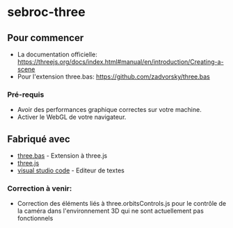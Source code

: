 # sebroc-three

## Pour commencer

- La documentation officielle: https://threejs.org/docs/index.html#manual/en/introduction/Creating-a-scene
- Pour l'extension three.bas: https://github.com/zadvorsky/three.bas

### Pré-requis

- Avoir des performances graphique correctes sur votre machine.
- Activer le WebGL de votre navigateur.

## Fabriqué avec

* [three.bas](https://github.com/zadvorsky/three.bas) - Extension à three.js
* [three.js](https://threejs.org) 
* [visual studio code](https://code.visualstudio.com) - Editeur de textes

### Correction à venir:
- Correction des éléments liés à three.orbitsControls.js pour le contrôle de la caméra dans l'environnement 3D qui ne sont actuellement pas fonctionnels




